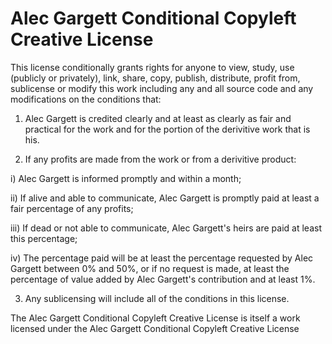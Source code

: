 # Alec Gargett Conditional Copyleft Creative License
 
This license conditionally grants rights for anyone to view, study, use (publicly or privately), link, share, copy, publish, distribute, profit from, sublicense or modify this work including any and all source code and any modifications on the conditions that:

1) Alec Gargett is credited clearly and at least as clearly as fair and practical for the work and for the portion of the derivitive work that is his.

2) If any profits are made from the work or from a derivitive product:

i) Alec Gargett is informed promptly and within a month;

ii) If alive and able to communicate, Alec Gargett is promptly paid at least a fair percentage of any profits;

iii) If dead or not able to communicate, Alec Gargett's heirs are paid at least this percentage;

iv) The percentage paid will be at least the percentage requested by Alec Gargett between 0% and 50%, or if no request is made, at least the percentage of value added by Alec Gargett's contribution and at least 1%.

3) Any sublicensing will include all of the conditions in this license.

The Alec Gargett Conditional Copyleft Creative License is itself a work licensed under the Alec Gargett Conditional Copyleft Creative License